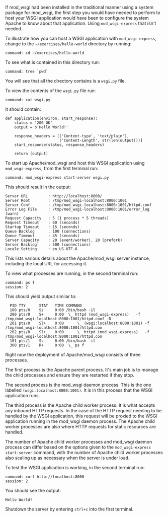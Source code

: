 If mod_wsgi had been installed in the traditional manner using a system package for mod_wsgi, the first step you would have needed to perform to host your WSGI application would have been to configure the system Apache to know about that application. Using ``mod_wsgi-express`` that isn't needed.

To illustrate how you can host a WSGI application with ``mod_wsgi-express``, change to the ``~/exercises/hello-world`` directory by running:

```terminal:execute
command: cd ~/exercises/hello-world
```

To see what is contained in this directory run:

```terminal:execute
command: tree `pwd`
```

You will see that all the directory contains is a ``wsgi.py`` file.

To view the contents of the ``wsgi.py`` file run:

```terminal:execute
command: cat wsgi.py
```

It should contain:

```
def application(environ, start_response):
    status = '200 OK'
    output = b'Hello World!'

    response_headers = [('Content-type', 'text/plain'),
                        ('Content-Length', str(len(output)))]
    start_response(status, response_headers)

    return [output]
```

To start up Apache/mod_wsgi and host this WSGI application using ``mod_wsgi-express``, from the first terminal run:

```terminal:execute
command: mod_wsgi-express start-server wsgi.py
```

This should result in the output:

```
Server URL         : http://localhost:8000/
Server Root        : /tmp/mod_wsgi-localhost:8000:1001
Server Conf        : /tmp/mod_wsgi-localhost:8000:1001/httpd.conf
Error Log File     : /tmp/mod_wsgi-localhost:8000:1001/error_log (warn)
Request Capacity   : 5 (1 process * 5 threads)
Request Timeout    : 60 (seconds)
Startup Timeout    : 15 (seconds)
Queue Backlog      : 100 (connections)
Queue Timeout      : 45 (seconds)
Server Capacity    : 20 (event/worker), 20 (prefork)
Server Backlog     : 500 (connections)
Locale Setting     : en_US.UTF-8
```

This lists various details about the Apache/mod_wsgi server instance, including the local URL for accessing it.

To view what processes are running, in the second terminal run:

```terminal:execute
command: ps f
session: 2
```

This should yield output similar to:

```
  PID TTY      STAT   TIME COMMAND
  100 pts/0    Ss     0:00 /bin/bash -il
  200 pts/0    S+     0:00  \_ httpd (mod_wsgi-express)   -f /tmp/mod_wsgi-localhost:8000:1001/httpd.conf -D
  201 pts/0    Sl+    0:00      \_ (wsgi:localhost:8000:1001) -f /tmp/mod_wsgi-localhost:8000:1001/httpd.con
  202 pts/0    Sl+    0:00      \_ httpd (mod_wsgi-express)   -f /tmp/mod_wsgi-localhost:8000:1001/httpd.con
  101 pts/1    Ss     0:00 /bin/bash -il
  300 pts/1    R+     0:00  \_ ps f
```

Right now the deployment of Apache/mod_wsgi consists of three processes.

The first process is the Apache parent process. It's main job is to manage the child processes and ensure they are restarted if they stop.

The second process is the mod_wsgi daemon process. This is the one labelled ``(wsgi:localhost:8000:1001)``. It is in this process that the WSGI application runs.

The third process is the Apache child worker process. It is what accepts any inbound HTTP requests. In the case of the HTTP request needing to be handled by the WSGI application, this request will be proxied to the WSGI application running in the mod_wsgi daemon process. The Apache child worker processes are also where HTTP requests for static resources are handled.

The number of Apache child worker processes and mod_wsgi daemon process can differ based on the options given to the ``mod_wsgi-express start-server`` command, with the number of Apache child worker processes also scaling up as necessary when the server is under load.

To test the WSGI application is working, in the second terminal run:

```terminal:execute
command: curl http://localhost:8000
session: 2
```

You should see the output:

```
Hello World!
```

Shutdown the server by entering ``ctrl+c`` into the first terminal.

```terminal:interrupt
```
